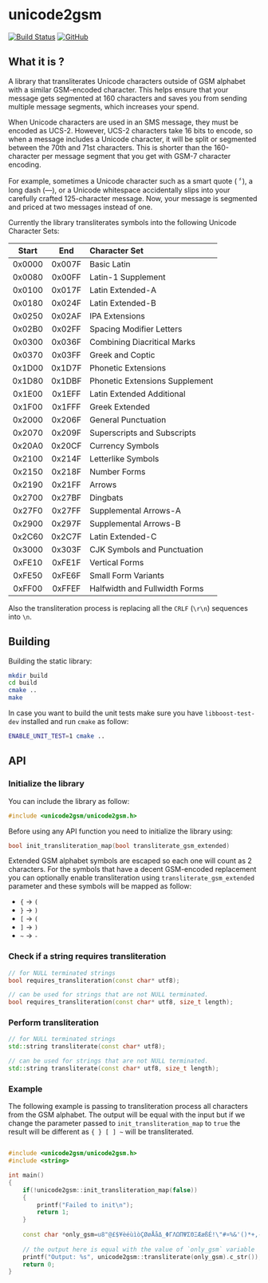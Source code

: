 # unicode2gsm

[![Build Status](https://travis-ci.com/silviucpp/unicode2gsm.svg?branch=main)](https://travis-ci.com/github/silviucpp/unicode2gsm)
[![GitHub](https://img.shields.io/github/license/silviucpp/unicode2gsm)](https://github.com/silviucpp/unicode2gsm/blob/master/LICENSE)

## What it is ?

A library that transliterates Unicode characters outside of GSM alphabet with a similar GSM-encoded character. This helps ensure that your message gets segmented at 160 characters and saves you from sending multiple message segments, which increases your spend.

When Unicode characters are used in an SMS message, they must be encoded as UCS-2. However, UCS-2 characters take 16 bits to encode, so when a message includes a Unicode character, it will be split or segmented between the 70th and 71st characters. This is shorter than the 160-character per message segment that you get with GSM-7 character encoding.

For example, sometimes a Unicode character such as a smart quote ( 〞), a long dash (—), or a Unicode whitespace accidentally slips into your carefully crafted 125-character message. Now, your message is segmented and priced at two messages instead of one.

Currently the library transliterates symbols into the following Unicode Character Sets:

|Start  |End    |Character Set                  |
|:-----:|:-----:|:------------------------------|
|0x0000 | 0x007F| Basic Latin                   |
|0x0080 | 0x00FF| Latin-1 Supplement            |
|0x0100 | 0x017F| Latin Extended-A              |
|0x0180 | 0x024F| Latin Extended-B              |
|0x0250 | 0x02AF| IPA Extensions                |
|0x02B0 | 0x02FF| Spacing Modifier Letters      |
|0x0300 | 0x036F| Combining Diacritical Marks   |
|0x0370 | 0x03FF| Greek and Coptic              |
|0x1D00 | 0x1D7F| Phonetic Extensions           |
|0x1D80 | 0x1DBF| Phonetic Extensions Supplement|
|0x1E00 | 0x1EFF| Latin Extended Additional     |
|0x1F00 | 0x1FFF| Greek Extended                |
|0x2000 | 0x206F| General Punctuation           |
|0x2070 | 0x209F| Superscripts and Subscripts   |
|0x20A0 | 0x20CF| Currency Symbols              |
|0x2100 | 0x214F| Letterlike Symbols            |
|0x2150 | 0x218F| Number Forms                  |
|0x2190 | 0x21FF| Arrows                        |
|0x2700 | 0x27BF| Dingbats                      |
|0x27F0 | 0x27FF| Supplemental Arrows-A         |
|0x2900 | 0x297F| Supplemental Arrows-B         |
|0x2C60 | 0x2C7F| Latin Extended-C              |
|0x3000 | 0x303F| CJK Symbols and Punctuation   |
|0xFE10 | 0xFE1F| Vertical Forms                |
|0xFE50 | 0xFE6F| Small Form Variants           |
|0xFF00 | 0xFFEF| Halfwidth and Fullwidth Forms |

Also the transliteration process is replacing all the `CRLF` (`\r\n`) sequences into `\n`.

## Building

Building the static library:

```sh
mkdir build
cd build
cmake ..
make
```

In case you want to build the unit tests make sure you have `libboost-test-dev` installed and run `cmake` as follow:

```sh
ENABLE_UNIT_TEST=1 cmake ..
```

## API

### Initialize the library

You can include the library as follow:

```c++
#include <unicode2gsm/unicode2gsm.h>
```

Before using any API function you need to initialize the library using:

```c++
bool init_transliteration_map(bool transliterate_gsm_extended)
```

Extended GSM alphabet symbols are escaped so each one will count as 2 characters. For the symbols that have a decent GSM-encoded replacement you can optionally enable transliteration using `transliterate_gsm_extended` parameter and these symbols will be mapped as follow:

- `{` -> `(`
- `}` -> `)`
- `[` -> `(`
- `]` -> `)`
- `~` -> `-`

### Check if a string requires transliteration

```c++
// for NULL terminated strings
bool requires_transliteration(const char* utf8);                

// can be used for strings that are not NULL terminated.
bool requires_transliteration(const char* utf8, size_t length); 
```
    
### Perform transliteration

```c++
// for NULL terminated strings
std::string transliterate(const char* utf8);

// can be used for strings that are not NULL terminated.
std::string transliterate(const char* utf8, size_t length);
```

### Example

The following example is passing to transliteration process all characters from the GSM alphabet. The output will be equal with the input 
but if we change the parameter passed to `init_transliteration_map` to `true` the result will be different as `{ } [ ] ~` will be transliterated.

```c++

#include <unicode2gsm/unicode2gsm.h>
#include <string>

int main()
{
    if(!unicode2gsm::init_transliteration_map(false))
    {
        printf("Failed to init\n");
        return 1;
    }
    
    const char *only_gsm=u8"@£$¥èéùìòÇØøÅåΔ_ΦΓΛΩΠΨΣΘΞÆæßÉ!\"#¤%&'()*+,-./0123456789:;<=>?¡ABCDEFGHIJKLMNOPQRSTUVWXYZÄÖÑÜ§¿abcdefghijklmnopqrstuvwxyzäöñüà^{}\[~]|€";
    
    // the output here is equal with the value of `only_gsm` variable
    printf("Output: %s", unicode2gsm::transliterate(only_gsm).c_str());    
    return 0;
}

```
